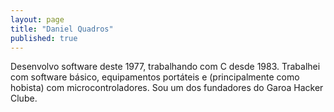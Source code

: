 ```yaml
---
layout: page
title: "Daniel Quadros"
published: true
---
```

Desenvolvo software deste 1977, trabalhando com C desde 1983. Trabalhei com software básico, equipamentos portáteis e (principalmente como hobista) com microcontroladores. Sou um dos fundadores do Garoa Hacker Clube.
